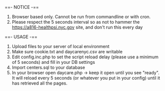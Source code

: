 ==- NOTICE -==

1. Browser based only. Cannot be run from commandline or with cron.
2. Please respect the 5 seconds interval so as not to hammer the https://a816-healthpsi.nyc.gov site, and don't run this every day

==- USAGE -==

1. Upload files to your server of local environment
2. Make sure cookie.txt and daycarenyc.csv are writable
3. Edit config.inc.php to set the script reload delay (please use a minimum of 5 seconds) and fill in your DB settings
4. Import centers.sql to your database
5. In your browser open daycare.php -> keep it open until you see "ready". It will reload every 5 seconds (or whatever you put in your config) until it has retrieved all the pages.
